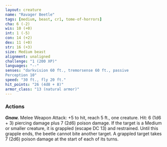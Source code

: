 ```yaml
---
layout: creature
name: "Ravager Beetle"
tags: [medium, beast, cr1, tome-of-horrors]
cha: 6 (-2)
wis: 10 (+0)
int: 1 (-5)
con: 14 (+2)
dex: 11 (+0)
str: 16 (+3)
size: Medium beast
alignment: unaligned
challenge: "1 (200 XP)"
languages: "--"
senses: "darkvision 60 ft., tremorsense 60 ft., passive
Perception 10"
speed: "30 ft., fly 20 ft."
hit_points: "26 (4d8 + 8)"
armor_class: "13 (natural armor)"
---
```


### Actions

***Gnaw.*** Melee Weapon Attack: +5 to hit, reach 5 ft., one creature. Hit: 6 (1d6 + 3) piercing damage plus 7 (2d6) poison damage. If the target is a Medium or smaller creature, it is grappled (escape DC 13) and restrained. Until this grapple ends, the beetle cannot bite another target. A grappled target takes 7 (2d6) poison damage at the start of each of its turns.
